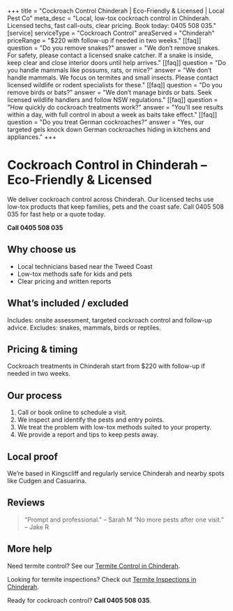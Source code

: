 +++
title = "Cockroach Control Chinderah | Eco-Friendly & Licensed | Local Pest Co"
meta_desc = "Local, low-tox cockroach control in Chinderah. Licensed techs, fast call-outs, clear pricing. Book today: 0405 508 035."
[service]
serviceType = "Cockroach Control"
areaServed = "Chinderah"
priceRange = "$220 with follow-up if needed in two weeks."
[[faq]]
question = "Do you remove snakes?"
answer = "We don’t remove snakes. For safety, please contact a licensed snake catcher. If a snake is inside, keep clear and close interior doors until help arrives."
[[faq]]
question = "Do you handle mammals like possums, rats, or mice?"
answer = "We don’t handle mammals. We focus on termites and small insects. Please contact licensed wildlife or rodent specialists for these."
[[faq]]
question = "Do you remove birds or bats?"
answer = "We don’t manage birds or bats. Seek licensed wildlife handlers and follow NSW regulations."
[[faq]]
question = "How quickly do cockroach treatments work?"
answer = "You’ll see results within a day, with full control in about a week as baits take effect."
[[faq]]
question = "Do you treat German cockroaches?"
answer = "Yes, our targeted gels knock down German cockroaches hiding in kitchens and appliances."
+++

# Cockroach Control in Chinderah – Eco-Friendly & Licensed

We deliver cockroach control across Chinderah. Our licensed techs use low-tox
products that keep families, pets and the coast safe. Call 0405 508 035 for fast
help or a quote today.

**Call 0405 508 035**

## Why choose us

- Local technicians based near the Tweed Coast
- Low-tox methods safe for kids and pets
- Clear pricing and written reports

## What’s included / excluded

Includes: onsite assessment, targeted cockroach control and follow-up advice. Excludes: snakes, mammals, birds or reptiles.

## Pricing & timing

Cockroach treatments in Chinderah start from $220 with follow-up if needed in two weeks.

## Our process

1. Call or book online to schedule a visit.
2. We inspect and identify the pests and entry points.
3. We treat the problem with low-tox methods suited to your property.
4. We provide a report and tips to keep pests away.

## Local proof

We’re based in Kingscliff and regularly service Chinderah and nearby spots like Cudgen and Casuarina.

## Reviews

> “Prompt and professional.” – Sarah M
> “No more pests after one visit.” – Jake R

## More help

Need termite control? See our [Termite Control in Chinderah](/termite-control-chinderah/).

Looking for termite inspections? Check out [Termite Inspections in Chinderah](/termite-inspections-chinderah/).

Ready for cockroach control? **Call 0405 508 035**.
